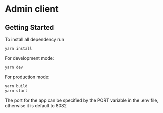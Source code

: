 # Admin client

## Getting Started

To install all dependency run

```bash
yarn install
```

For development mode:

```bash
yarn dev
```

For production mode:

```bash
yarn build
yarn start
```

The port for the app can be specified by the PORT variable in the .env file, otherwise it is default to 8082
